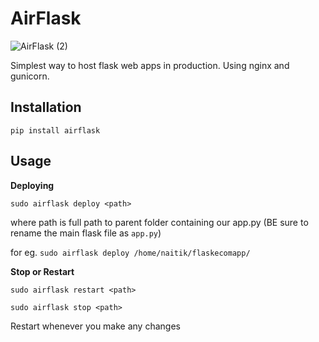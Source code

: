 # AirFlask

![AirFlask (2)](https://github.com/user-attachments/assets/73f561cb-74aa-428e-be29-08694574dc2e)

Simplest way to host flask web apps in production.
Using nginx and gunicorn.

## Installation
`pip install airflask`


## Usage
**Deploying**

`sudo airflask deploy <path>`

where path is full path to parent folder containing our app.py (BE sure to rename the main flask file as `app.py`)

for eg. `sudo airflask deploy /home/naitik/flaskecomapp/`


**Stop or Restart**

`sudo airflask restart <path>` 

`sudo airflask stop <path>`

Restart whenever you make any changes





